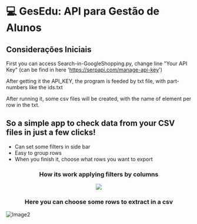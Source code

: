 # :computer: GesEdu: API para Gestão de Alunos

<h2 align="left">Considerações Iniciais</h2>

First you can access Search-in-GoogleShopping.py, change line "Your API Key" (can be find in here 'https://serpapi.com/manage-api-key')

After getting it the API_KEY, the program is feeded by txt file, with part-numbers like the ids.txt


After running it, some csv files will be created, with the name of element per row in the txt.


<h2 align="left">So a simple app to check data from your CSV files in just a few clicks!</h2>

-  Can set some filters in side bar
-  Easy to group rows
-  When you finish it, choose what rows you want to export

<h3 align="center">How its work applying filters by columns</h3>

<p align="center">
  <img src="https://github.com/marciodelfinooliveira/Back-Fabrica/assets/141946311/9261905c-c91f-4197-b7c9-645bf91dcb8b" />
</p>

<h3 align="center">Here you can choose some rows to extract in a csv</h3>

<img alt="Image2" src="https://user-images.githubusercontent.com/30627485/197867405-d2e98fc3-1036-4f2d-93e7-3e6f5ff1ecdd.png"/>
﻿
